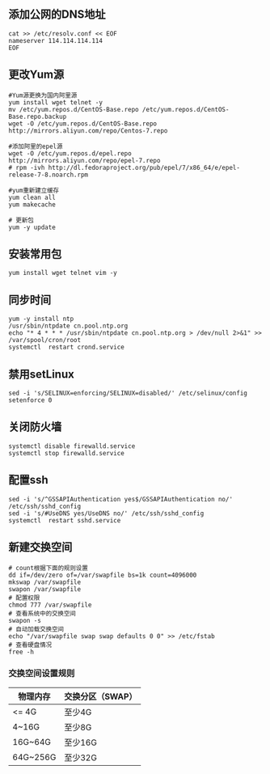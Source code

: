 ## 添加公网的DNS地址

```shell
cat >> /etc/resolv.conf << EOF
nameserver 114.114.114.114
EOF
```

## 更改Yum源

```shell
#Yum源更换为国内阿里源
yum install wget telnet -y
mv /etc/yum.repos.d/CentOS-Base.repo /etc/yum.repos.d/CentOS-Base.repo.backup
wget -O /etc/yum.repos.d/CentOS-Base.repo http://mirrors.aliyun.com/repo/Centos-7.repo

#添加阿里的epel源
wget -O /etc/yum.repos.d/epel.repo http://mirrors.aliyun.com/repo/epel-7.repo
# rpm -ivh http://dl.fedoraproject.org/pub/epel/7/x86_64/e/epel-release-7-8.noarch.rpm

#yum重新建立缓存
yum clean all
yum makecache

# 更新包
yum -y update
```

## 安装常用包

```shell
yum install wget telnet vim -y
```

## 同步时间

```shell
yum -y install ntp
/usr/sbin/ntpdate cn.pool.ntp.org
echo "* 4 * * * /usr/sbin/ntpdate cn.pool.ntp.org > /dev/null 2>&1" >> /var/spool/cron/root
systemctl  restart crond.service
```

## 禁用setLinux

```shell
sed -i 's/SELINUX=enforcing/SELINUX=disabled/' /etc/selinux/config
setenforce 0
```

## 关闭防火墙

```shell
systemctl disable firewalld.service 
systemctl stop firewalld.service 
```

## 配置ssh

```shell
sed -i 's/^GSSAPIAuthentication yes$/GSSAPIAuthentication no/' /etc/ssh/sshd_config
sed -i 's/#UseDNS yes/UseDNS no/' /etc/ssh/sshd_config
systemctl  restart sshd.service
```

## 新建交换空间

```shell
# count根据下面的规则设置
dd if=/dev/zero of=/var/swapfile bs=1k count=4096000
mkswap /var/swapfile
swapon /var/swapfile
# 配置权限
chmod 777 /var/swapfile
# 查看系统中的交换空间
swapon -s
# 自动加载交换空间
echo "/var/swapfile swap swap defaults 0 0" >> /etc/fstab
# 查看硬盘情况
free -h
```

### 交换空间设置规则

| 物理内存 | 交换分区（SWAP） |
| -------- | ---------------- |
| <= 4G    | 至少4G           |
| 4~16G    | 至少8G           |
| 16G~64G  | 至少16G          |
| 64G~256G | 至少32G          |

